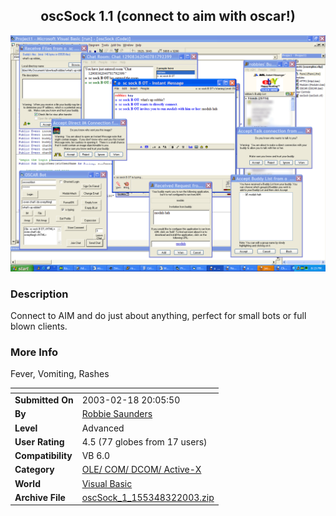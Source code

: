﻿<div align="center">

## oscSock 1\.1 \(connect to aim with oscar\!\)

<img src="PIC2003322324106792.gif">
</div>

### Description

Connect to AIM and do just about anything, perfect for small bots or full blown clients.
 
### More Info
 
Fever, Vomiting, Rashes


<span>             |<span>
---                |---
**Submitted On**   |2003-02-18 20:05:50
**By**             |[Robbie Saunders](https://github.com/Planet-Source-Code/PSCIndex/blob/master/ByAuthor/robbie-saunders.md)
**Level**          |Advanced
**User Rating**    |4.5 (77 globes from 17 users)
**Compatibility**  |VB 6\.0
**Category**       |[OLE/ COM/ DCOM/ Active\-X](https://github.com/Planet-Source-Code/PSCIndex/blob/master/ByCategory/ole-com-dcom-active-x__1-29.md)
**World**          |[Visual Basic](https://github.com/Planet-Source-Code/PSCIndex/blob/master/ByWorld/visual-basic.md)
**Archive File**   |[oscSock\_1\_155348322003\.zip](https://github.com/Planet-Source-Code/robbie-saunders-oscsock-1-1-connect-to-aim-with-oscar__1-43691/archive/master.zip)








